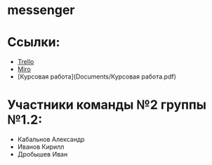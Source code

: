 # messenger
# Ссылки:
* [Trello](https://trello.com/b/R5nbylYn/messenger)
* [Miro](https://miro.com/app/board/o9J_lOl0RMI=/)
* [Курсовая работа](Documents/Курсовая работа.pdf)

# Участники команды №2 группы №1.2:
* Кабальнов Александр
* Иванов Кирилл
* Дробышев Иван

